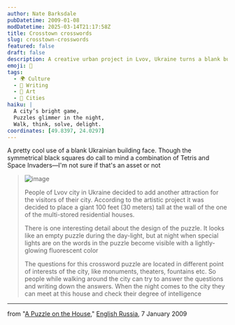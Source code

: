 ```yaml
---
author: Nate Barksdale
pubDatetime: 2009-01-08
modDatetime: 2025-03-14T21:17:58Z
title: Crosstown crosswords
slug: crosstown-crosswords
featured: false
draft: false
description: A creative urban project in Lvov, Ukraine turns a blank building face into an interactive crossword puzzle for both locals and visitors.
emoji: 🧩
tags:
  - 🌍 Culture
  - 📝 Writing
  - 🎨 Art
  - 🌆 Cities
haiku: |
  A city’s bright game,  
  Puzzles glimmer in the night,  
  Walk, think, solve, delight.
coordinates: [49.8397, 24.0297]
---
```


A pretty cool use of a blank Ukrainian building face. Though the symmetrical black squares do call to mind a combination of Tetris and Space Invaders—I'm not sure if that's an asset or not

> ![image](http://culture-making.com/media/1.jpg)
>
> People of Lvov city in Ukraine decided to add another attraction for the visitors of their city. According to the artistic project it was decided to place a giant 100 feet (30 meters) tall at the wall of the one of the multi-stored residential houses.
>
> There is one interesting detail about the design of the puzzle. It looks like an empty puzzle during the day-light, but at night when special lights are on the words in the puzzle become visible with a lightly-glowing fluorescent color
>
> The questions for this crossword puzzle are located in different point of interests of the city, like monuments, theaters, fountains etc. So people while walking around the city can try to answer the questions and writing down the answers. When the night comes to the city they can meet at this house and check their degree of intelligence

---

from "[A Puzzle on the House](http://englishrussia.com/?p=2197)," [English Russia](http://englishrussia.com/?p=2197), 7 January 2009
